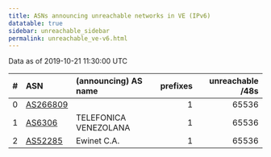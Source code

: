 ```yaml
---
title: ASNs announcing unreachable networks in VE (IPv6)
datatable: true
sidebar: unreachable_sidebar
permalink: unreachable_ve-v6.html
---
```


Data as of 2019-10-21 11:30:00 UTC


<div class="datatable-begin"></div>

|   # | ASN                                      | (announcing) AS name   |   prefixes |   unreachable /48s |
|----:|:-----------------------------------------|:-----------------------|-----------:|-------------------:|
|   0 | [AS266809](unreachable_AS266809-v6.html) |                        |          1 |              65536 |
|   1 | [AS6306](unreachable_AS6306-v6.html)     | TELEFONICA VENEZOLANA  |          1 |              65536 |
|   2 | [AS52285](unreachable_AS52285-v6.html)   | Ewinet C.A.            |          1 |              65536 |

<div class="datatable-end"></div>